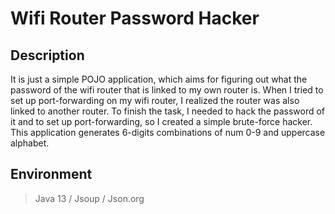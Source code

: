 # Wifi Router Password Hacker

## Description

It is just a simple POJO application, which aims for figuring out what the password of the wifi router that is linked to my own router is.
When I tried to set up port-forwarding on my wifi router, I realized the router was also linked to another router. To finish the task, I needed to hack the password of it and to set up port-forwarding, so I created a simple brute-force hacker.
This application generates 6-digits combinations of num 0-9 and uppercase alphabet. 

## Environment

> Java 13 / Jsoup / Json.org
